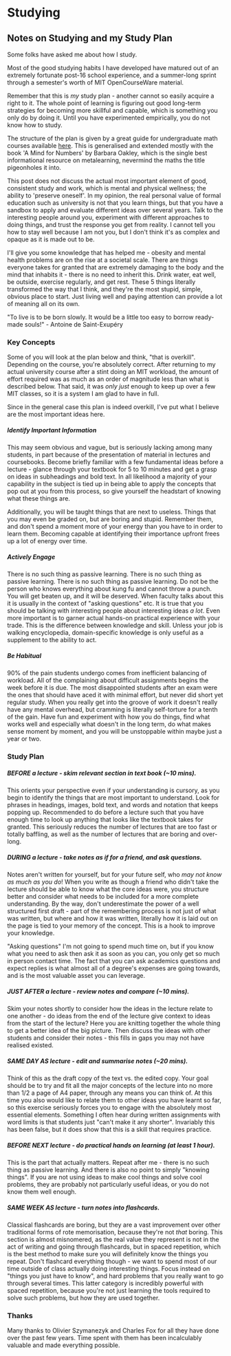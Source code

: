 # Studying

## Notes on Studying and my Study Plan

Some folks have asked me about how I study.

Most of the good studying habits I have developed have matured out of an
extremely fortunate post-16 school experience, and a summer-long sprint through
a semester's worth of MIT OpenCourseWare material.

Remember that this is *my* study plan - another cannot so easily acquire a
right to it. The whole point of learning is figuring out good long-term
strategies for becoming more skillful and capable, which is something you only
do by doing it. Until you have experimented empirically, you do not know how to
study.

The structure of the plan is given by a great guide for undergraduate math
courses available [here](https://web.stanford.edu/class/math41/jasp.html). This
is generalised and extended mostly with the book 'A Mind for Numbers' by
Barbara Oakley, which is the single best informational resource on
metalearning, nevermind the maths the title pigeonholes it into.

This post does not discuss the actual most important element of good,
consistent study and work, which is mental and physical wellness; the ability
to 'preserve oneself'. In my opinion, the real personal value of formal
education such as university is not that you learn things, but that you have a
sandbox to apply and evaluate different ideas over several years. Talk to the
interesting people around you, experiment with different approaches to doing
things, and trust the response you get from reality. I cannot tell you how to
stay well because I am not you, but I don't think it's as complex and opaque as
it is made out to be.

I'll give you some knowledge that has helped me - obesity and mental health
problems are on the rise at a societal scale. There are things everyone takes
for granted that are extremely damaging to the body and the mind that inhabits
it - there is no need to inherit this. Drink water, eat well, be outside,
exercise regularly, and get rest. These 5 things literally transformed the way
that I think, and they're the most stupid, simple, obvious place to start. Just
living well and paying attention can provide a lot of meaning all on its own.

"To live is to be born slowly. It would be a little too easy to borrow
ready-made souls!" - Antoine de Saint-Exupéry

### Key Concepts

Some of you will look at the plan below and think, "that is
overkill". Depending on the course, you're absolutely correct. After returning
to my actual university course after a stint doing an MIT workload, the amount
of effort required was as much as an order of magnitude less than what is
described below. That said, it was *only just* enough to keep up over a few MIT
classes, so it is a system I am glad to have in full.

Since in the general case this plan is indeed overkill, I've put what I believe are
the most important ideas here.

##### Identify Important Information

This may seem obvious and vague, but is
seriously lacking among many students, in part because of the presentation of
material in lectures and coursebooks. Become briefly familiar with a few
fundamental ideas before a lecture - glance through your textbook for 5 to 10
minutes and get a grasp on ideas in subheadings and bold text. In all
likelihood a majority of your capability in the subject is tied up in being
able to apply the concepts that pop out at you from this process, so give
yourself the headstart of knowing what these things are.

Additionally, you will be taught things that are next to useless. Things that
you may even be graded on, but are boring and stupid.  Remember them, and don't
spend a moment more of your energy than you have to in order to learn them.
Becoming capable at identifying their importance upfront frees up a lot of
energy over time.

##### Actively Engage

There is no such thing as passive learning. There is no
such thing as passive learning. There is no such thing as passive learning. Do
not be the person who knows everything about kung fu and cannot throw a punch.
You will get beaten up, and it will be deserved. When faculty talks about this
it is usually in the context of "asking questions" etc. It is true that you
should be talking with interesting people about interesting ideas *a lot*. Even
more important is to garner actual hands-on practical experience with your
trade. This is the difference between knowledge and skill. Unless your job is
walking encyclopedia, domain-specific knowledge is only useful as a supplement
to the ability to act.

##### Be Habitual

90% of the pain students undergo comes from
inefficient balancing of workload. All of the complaining about difficult
assignments begins the week before it is due. The most disappointed students
after an exam were the ones that should have aced it with minimal effort, but
never did short yet regular study. When you really get into the groove of work
it doesn't really have any mental overhead, but cramming is literally
self-torture for a tenth of the gain. Have fun and experiment with how you do
things, find what works well and especially what doesn't in the long term, do
what makes sense moment by moment, and you will be unstoppable within maybe
just a year or two.

### Study Plan

##### BEFORE a lecture - skim relevant section in text book (~10 mins).

This orients your perspective even if your understanding is cursory, as you
begin to identify the things that are most important to understand. Look for
phrases in headings, images, bold text, and words and notation that keeps
popping up. Recommended to do before a lecture such that you have enough time to
look up anything that looks like the textbook takes for granted. This seriously
reduces the number of lectures that are too fast or totally baffling, as well
as the number of lectures that are boring and over-long.

##### DURING a lecture - take notes as if for a friend, and ask questions.

Notes aren't written for yourself, but for your future self, who *may not know
as much as you do*! When you write as though a friend who didn't take the
lecture should be able to know what the core ideas were, you structure better
and consider what needs to be included for a more complete understanding. By
the way, don't underestimate the power of a well structured first draft - part
of the remembering process is not just of what was written, but where and how
it was written, literally how it is laid out on the page is tied to your memory
of the concept. This is a hook to improve your knowledge.

"Asking questions" I'm not going to spend much time on, but if you know what you
need to ask then ask it as soon as you can, you only get so much in person
contact time. The fact that you can ask academics questions and expect replies
is what almost all of a degree's expenses are going towards, and is the most
valuable asset you can leverage.

##### JUST AFTER a lecture - review notes and compare (~10 mins).

Skim your notes shortly to consider how the ideas in the lecture relate to one
another - do ideas from the end of the lecture give context to ideas from the
start of the lecture? Here you are knitting together the whole thing to get a
better idea of the big picture. Then discuss the ideas with other students and
consider their notes - this fills in gaps you may not have realised existed.

##### SAME DAY AS lecture - edit and summarise notes (~20 mins).

Think of this as the draft copy of the text vs. the edited copy. Your goal
should be to try and fit all the major concepts of the lecture into no more
than 1/2 a page of A4 paper, through any means you can think of. At this time
you also would like to relate them to other ideas you have learnt so far, so
this exercise seriously forces you to engage with the absolutely most essential
elements. Something I often hear during written assignments with word limits is
that students just "can't make it any shorter". Invariably this has been
false, but it does show that this is a skill that requires practice.

##### BEFORE NEXT lecture - do practical hands on learning (at least 1 hour).

This is the part that actually matters. Repeat after me - there is no such
thing as passive learning. And there is also no point to simply "knowing
things". If you are not using ideas to make cool things and solve cool
problems, they are probably not particularly useful ideas, or you do not know
them well enough.

##### SAME WEEK AS lecture - turn notes into flashcards.

Classical flashcards are boring, but they are a vast improvement over other
traditional forms of rote memorisation, because they're not *that* boring. This
section is almost misnomered, as the real value they represent is not in the
act of writing and going through flashcards, but in spaced repetition, which is
the best method to make sure you will definitely know the things you repeat. Don't
flashcard everything though - we want to spend most of our time outside of class
actually doing interesting things. Focus instead on "things you just have to
know", and hard problems that you really want to go through several times. This
latter category is incredibly powerful with spaced repetition, because you're
not just learning the tools required to solve such problems, but how they are
used together.

### Thanks

Many thanks to Olivier Szymanezyk and Charles Fox for all they have done over
the past few years. Time spent with them has been incalculably valuable and
made everything possible.
